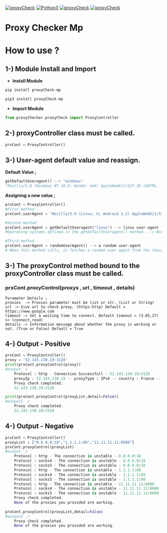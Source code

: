 [![proxyCheck](https://img.shields.io/pypi/v/proxyCheck-mp?style=for-the-badge)](https://pypi.org/project/proxyCheck-mp/)
[![Python3](https://img.shields.io/pypi/pyversions/proxyCheck-mp?style=for-the-badge)](https://www.python.org/downloads/release/python-396/)
[![proxyCheck](https://img.shields.io/github/languages/code-size/IMaresaLI/Proxy_Checker?style=for-the-badge)](https://pypi.org/project/proxyCheck-mp/)
[![proxyCheck](https://img.shields.io/pypi/l/proxyCheck-mp?style=for-the-badge)](https://github.com/IMaresaLI/Proxy_Checker/blob/lastversion/LICENSE)

# Proxy Checker Mp

# How to use ?

## 1-) Module Install and Import
 - **Install Module**
```python
pip install proxyCheck-mp
```
```python
pip3 install proxyCheck-mp
```
- **Import Module**
```python
from proxyChecker.proxyCheck import ProxyController
```
## 2-) proxyController class must be called.
```python
prxCont = ProxyController()
```
## 3-) User-agent default value and reassign.

**Default Value ;**
```python
getDefaultUseragent() --> "windows" 
"Mozilla/5.0 (Windows NT 10.0; Win64; x64) AppleWebKit/537.36 (KHTML, like Gecko) Chrome/92.0.4515.131 Safari/537.36"
```
**Assigning a new value ;**
```python
prxCont = ProxyController()
#First method
prxCont.userAgent = 'Mozilla/5.0 (Linux; U; Android 2.2) AppleWebKit/533.1 (KHTML, like Gecko) Version/4.0 Mobile Safari/533.1'

#Second method
prxCont.userAgent = getDefaultUseragent("linux") --> linux user-agent
#Operating systems defined in the getDefaultUseragent() method. --> Windows,Linux,Macos,Android,Iphone,Ipad,Ipod

#Third method
prxCont.userAgent = randomUserAgent() --> a random user-agent
# When this method calls, it fetches a random user agent from the thousand-element list.
```
## 3-) The proxyControl method bound to the proxyController class must be called.
### prxCont.proxyControl(proxys , url , timeout , details)
```
Parameter Details ;
proxies  -> Proxies parameter must be list or str. (List or String)
url	-> Give url to check proxy. (https-http) Default = https://www.google.com
timeout -> Set a waiting time to connect. Default timeout = (3.05,27) >> (connect,read)
details -> Information message about whether the proxy is working or not. (True or False) Default = True
```
## 4-) Output - Positive
```python
prxCont = ProxyController()
proxy = '52.143.130.19:3128'
print(prxCont.proxyControl(proxy))
#output _> 
	Protocol : http - Connection Successfull - 52.143.130.19:3128
	proxyIp : 52.143.130.19 -- proxyType : IPv4 -- country : France -- timeOut : 0.43 second
	Proxy check completed.
	52.143.130.19:3128

print(prxCont.proxyControl(proxyList,detail=False))
#output2 _>
	Proxy check completed.
	52.143.130.19:3128
```
## 4-) Output - Negative
```python
prxCont = ProxyController()
proxyList = ["0.0.0.0:18","1.1.1.1:80","11.11.11.11:8080"]
prxCont.proxyControl(proxyList)
#output _> 
	Protocol : http - The connection is unstable - 0.0.0.0:18
	Protocol : socks4 - The connection is unstable - 0.0.0.0:18
	Protocol : socks5 - The connection is unstable - 0.0.0.0:18
	Protocol : http - The connection is unstable - 1.1.1.1:80
	Protocol : socks4 - The connection is unstable - 1.1.1.1:80
	Protocol : socks5 - The connection is unstable - 1.1.1.1:80
	Protocol : http - The connection is unstable - 11.11.11.11:8080
	Protocol : socks4 - The connection is unstable - 11.11.11.11:8080
	Protocol : socks5 - The connection is unstable - 11.11.11.11:8080
	Proxy check completed.
	None of the proxies you provided are working.
	
prxCont.proxyControl(proxyList,detail=False)
#output2 _>
	Proxy check completed.
	None of the proxies you provided are working.
```
